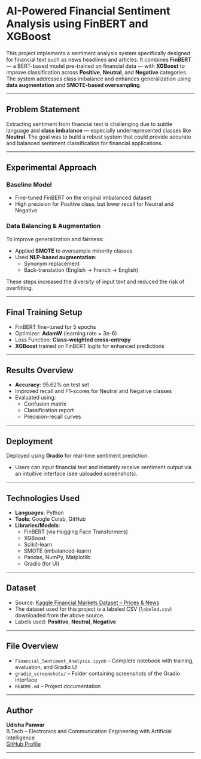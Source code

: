 # AI-Powered Financial Sentiment Analysis using FinBERT and XGBoost

This project implements a sentiment analysis system specifically designed for financial text such as news headlines and articles. It combines **FinBERT** — a BERT-based model pre-trained on financial data — with **XGBoost** to improve classification across **Positive**, **Neutral**, and **Negative** categories. The system addresses class imbalance and enhances generalization using **data augmentation** and **SMOTE-based oversampling**.

---

## Problem Statement

Extracting sentiment from financial text is challenging due to subtle language and **class imbalance** — especially underrepresented classes like **Neutral**. The goal was to build a robust system that could provide accurate and balanced sentiment classification for financial applications.

---

## Experimental Approach

### Baseline Model
- Fine-tuned FinBERT on the original imbalanced dataset
- High precision for Positive class, but lower recall for Neutral and Negative

### Data Balancing & Augmentation
To improve generalization and fairness:
- Applied **SMOTE** to oversample minority classes
- Used **NLP-based augmentation**:
  - Synonym replacement
  - Back-translation (English → French → English)

These steps increased the diversity of input text and reduced the risk of overfitting.

---

## Final Training Setup
- FinBERT fine-tuned for 5 epochs  
- Optimizer: **AdamW** (learning rate = 3e-6)  
- Loss Function: **Class-weighted cross-entropy**  
- **XGBoost** trained on FinBERT logits for enhanced predictions

---

## Results Overview
- **Accuracy**: 95.62% on test set  
- Improved recall and F1-scores for Neutral and Negative classes  
- Evaluated using:
  - Confusion matrix  
  - Classification report  
  - Precision-recall curves

---

## Deployment

Deployed using **Gradio** for real-time sentiment prediction.  
- Users can input financial text and instantly receive sentiment output via an intuitive interface (see uploaded screenshots).

---

## Technologies Used

- **Languages**: Python  
- **Tools**: Google Colab, GitHub  
- **Libraries/Models**:  
  - FinBERT (via Hugging Face Transformers)  
  - XGBoost  
  - Scikit-learn  
  - SMOTE (imbalanced-learn)  
  - Pandas, NumPy, Matplotlib 
  - Gradio (for UI)

---

## Dataset

- Source: [Kaggle Financial Markets Dataset – Prices & News](https://www.kaggle.com/datasets/znevzz/the-news-dataset)
- The dataset used for this project is a labeled CSV (`labeled.csv`) downloaded from the above source.
- Labels used: **Positive**, **Neutral**, **Negative**

---

## File Overview

- `Financial_Sentiment_Analysis.ipynb` – Complete notebook with training, evaluation, and Gradio UI  
- `gradio_screenshots/` – Folder containing screenshots of the Gradio interface
- `README.md` – Project documentation

---

## Author

**Udisha Panwar**  
B.Tech – Electronics and Communication Engineering with Artificial Intelligence  
[GitHub Profile](https://github.com/UdishaPanwar)

---
